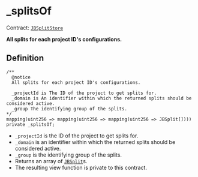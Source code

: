 # \_splitsOf

Contract: [`JBSplitStore`](../)​‌

**All splits for each project ID's configurations.**

## Definition

```solidity
/** 
  @notice
  All splits for each project ID's configurations.

  _projectId is The ID of the project to get splits for.
  _domain is An identifier within which the returned splits should be considered active.
  _group The identifying group of the splits.
*/
mapping(uint256 => mapping(uint256 => mapping(uint256 => JBSplit[]))) private _splitsOf;
```

* `_projectId` is the ID of the project to get splits for.
* `_domain` is an identifier within which the returned splits should be considered active.
* `_group` is the identifying group of the splits.
* Returns an array of [`JBSplit`](../../../data-structures/jbsplit.md)s.
* The resulting view function is private to this contract.

